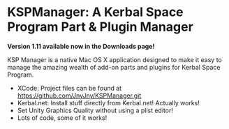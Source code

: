 # KSPManager: A Kerbal Space Program Part & Plugin Manager

**Version 1.11 available now in the Downloads page!**

KSP Manager is a native Mac OS X application designed to make it easy to manage the amazing
wealth of add-on parts and plugins for Kerbal Space Program.

  - XCode: Project files can be found at https://github.com/JnyJny/KSPManager.git
  - Kerbal.net: Install stuff directly from Kerbal.net! Actually works!
  - Set Unity Graphics Quality without using a plist editor!
  - Lots of code, some of it works!
